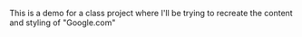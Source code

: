 This is a demo for a class project where I'll be trying to recreate the content and styling of "Google.com"
